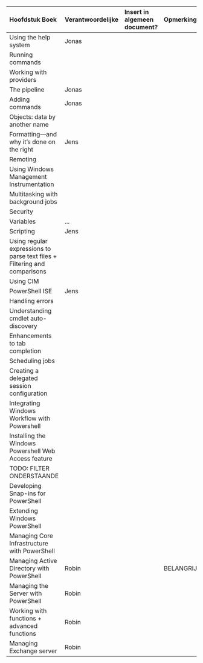 
| Hoofdstuk Boek  | Verantwoordelijke | Insert in algemeen document? | Opmerkingen |
| :---     | :---  | :---      | :---|
| Using the help system |  Jonas   |           | | 
| Running commands  |      |           |  |
| Working with providers |      |           |  |
| The pipeline   |  Jonas    |           |  |
| Adding commands  |    Jonas  |           |  |
| Objects: data by another name  |      |           |  |
| Formatting—and why it’s done on the right  |    Jens  |           |  |
| Remoting |      |           |
| Using Windows Management Instrumentation  |      |           |  |
| Multitasking with background jobs  |      |           |  |
| Security   |      |           |  |
| Variables  |  ...    |           |  |
| Scripting  |  Jens    |           |  |
| Using regular expressions to parse text files + Filtering and comparisons   |      |           |  |
| Using CIM  |      |           |  |
| PowerShell ISE  |   Jens   |           |  |
| Handling errors  |      |           |  |
| Understanding cmdlet auto-discovery  |      |           |  |
| Enhancements to tab completion  |      |           |  |
| Scheduling jobs  |      |           |  |
| Creating a delegated session configuration  |      |           |  |
| Integrating Windows Workflow with Powershell  |      |           |  |
| Installing the Windows Powershell Web Access feature |      |           |  |
| TODO: FILTER ONDERSTAANDE  |      |           |  |
| Developing Snap-ins for PowerShell  |      |           |  |
| Extending Windows PowerShell  |      |           |  |
| Managing Core Infrastructure with PowerShell  |      |           |  |
| Managing Active Directory with PowerShell  |   Robin   |           | BELANGRIJK!! |
| Managing the Server with PowerShell  |   Robin   |           |  |
| Working with functions + advanced functions   |   Robin   |           |  |
| Managing Exchange server   |  Robin    |           |  |
